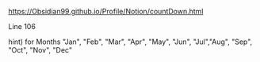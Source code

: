https://Obsidian99.github.io/Profile/Notion/countDown.html

Line 106

hint) for Months
"Jan", "Feb", "Mar", "Apr", "May", "Jun", "Jul","Aug", "Sep", "Oct", "Nov", "Dec"
